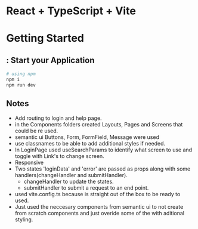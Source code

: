 # React + TypeScript + Vite

# Getting Started

## : Start your Application

```bash
# using npm
npm i
npm run dev
```

## Notes

-   Add routing to login and help page.
-   in the Components folders created Layouts, Pages and Screens that could be re used.
-   semantic ui Buttons, Form, FormField, Message were used
-   use classnames to be able to add additional styles if needed.
-   In LoginPage used useSearchParams to identify what screen to use and toggle with Link's to change screen.
-   Responsive
-   Two states 'loginData' and 'error' are passed as props along with some handlers(changeHandler and submitHandler).
    -   changeHandler to update the states.
    -   submitHandler to submit a request to an end point.
-   used vite.config.ts because is straight out of the box to be ready to used.
-   Just used the neccesary components from semantic ui to not create from scratch components and just overide some of the with aditional styling.

